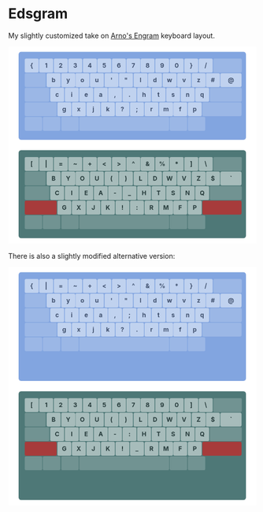 # Edsgram

My slightly customized take on [Arno's Engram](https://github.com/binarybottle/engram) keyboard layout.

![base layout](./edsgram.png)

There is also a slightly modified alternative version:

![base layout](./edsgram_alt.png)


